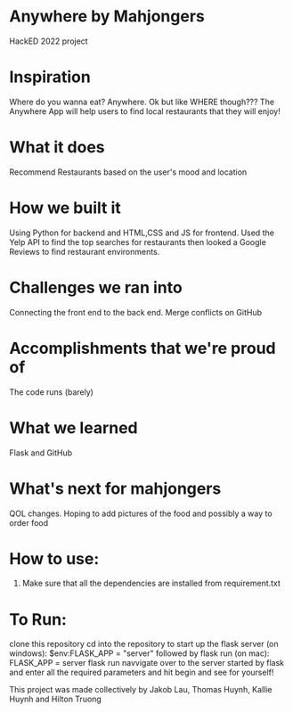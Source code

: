 # Anywhere by Mahjongers
HackED 2022 project

# Inspiration
Where do you wanna eat? Anywhere.
Ok but like WHERE though???
The Anywhere App will help users to find local restaurants that they will enjoy!

# What it does
Recommend Restaurants based on the user's mood and location

# How we built it
Using Python for backend and HTML,CSS and JS for frontend. Used the Yelp API to find the top searches for restaurants then looked a Google Reviews to find restaurant environments.

# Challenges we ran into
Connecting the front end to the back end. Merge conflicts on GitHub

# Accomplishments that we're proud of
The code runs (barely)

# What we learned
Flask and GitHub

# What's next for mahjongers
QOL changes. Hoping to add pictures of the food and possibly a way to order food

# How to use:
1) Make sure that all the dependencies are installed from requirement.txt

# To Run:
clone this repository
cd into the repository
to start up the flask server
    (on windows): $env:FLASK_APP = "server" followed by flask run
    (on mac): FLASK_APP = server flask run
navvigate over to the server started by flask and enter all the required parameters and hit begin and see for yourself!

This project was made collectively by Jakob Lau, Thomas Huynh, Kallie Huynh and Hilton Truong